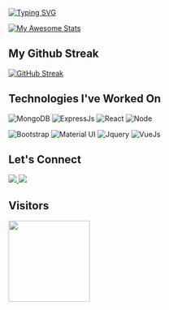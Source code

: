[![Typing SVG](https://readme-typing-svg.demolab.com?font=Shantell+Sans&weight=500&size=70&duration=3000&pause=300&color=FA8B00&background=15151500&center=true&vCenter=true&width=1500&height=100&lines=Hey+there!!;I'm+Siddharth+%F0%9F%91%8B)](https://git.io/typing-svg)

[![My Awesome Stats](https://awesome-github-stats.azurewebsites.net/user-stats/officiallysidsingh?cardType=level-alternate&theme=vision-friendly-dark&preferLogin=false&Border=151515&Text=FDFDFD&Title=FA8B00&Background=151515&Ring=FA8B00&center=true)](https://git.io/awesome-stats-card)

## My Github Streak

[![GitHub Streak](https://streak-stats.demolab.com?user=officiallysidsingh&theme=dark&hide_border=true)](https://git.io/streak-stats)

## Technologies I've Worked On
<img src="https://img.shields.io/badge/MongoDB-4EA94B?style=for-the-badge&logo=mongodb&logoColor=white" alt="MongoDB">  <img src="https://img.shields.io/badge/express.js%20-%23404d59.svg?&style=for-the-badge" alt="ExpressJs">  <img src="https://img.shields.io/badge/React-20232A?style=for-the-badge&logo=react&logoColor=61DAFB" alt="React">  <img src="https://img.shields.io/badge/Node.js-339933?style=for-the-badge&logo=nodedotjs&logoColor=white" alt="Node">

<img src="https://img.shields.io/badge/bootstrap%20-%23563D7C.svg?&style=for-the-badge&logo=bootstrap&logoColor=white" alt="Bootstrap">  <img src="https://img.shields.io/badge/Material--UI-0081CB?style=for-the-badge&logo=material-ui&logoColor=white" alt="Material UI">  <img src="https://img.shields.io/badge/jquery%20-%230769AD.svg?&style=for-the-badge&logo=jquery&logoColor=white" alt="Jquery">  <img src="https://img.shields.io/badge/vuejs%20-%2335495e.svg?&style=for-the-badge&logo=vue.js&logoColor=%234FC08D" alt="VueJs">  

## Let's Connect
<p align="left">
  <a href="https://www.linkedin.com/in/siddharth-singh-1a2094194/">
    <img src="https://skillicons.dev/icons?i=linkedin" />
  </a>
  
  <a href="https://discordapp.com/users/Siddharth Singh#6391">
    <img src="https://skillicons.dev/icons?i=discord" />
  </a>
</p>

## Visitors
<img src="https://komarev.com/ghpvc/?username=sidsinghrajput" width=160px/>
